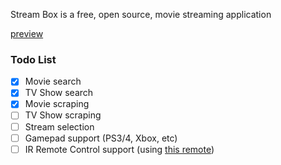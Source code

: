 Stream Box is a free, open source, movie streaming application

[preview](https://i.imgur.com/urOnbvg.gif)

### Todo List
- [x] Movie search
- [x] TV Show search
- [x] Movie scraping
- [ ] TV Show scraping
- [ ] Stream selection
- [ ] Gamepad support (PS3/4, Xbox, etc)
- [ ] IR Remote Control support (using [this remote](https://www.adafruit.com/product/389))